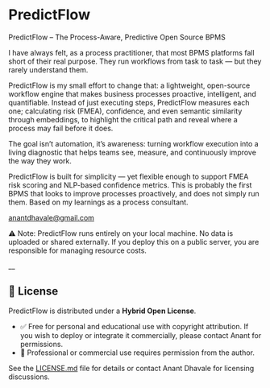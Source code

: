 # PredictFlow 

PredictFlow – The Process-Aware, Predictive Open Source BPMS

I have always felt, as a process practitioner, that most BPMS platforms fall short of their real purpose. They run workflows from task to task — but they rarely understand them.

PredictFlow is my small effort to change that: a lightweight, open-source workflow engine that makes business processes proactive, intelligent, and quantifiable.
Instead of just executing steps, PredictFlow measures each one; calculating risk (FMEA), confidence, and even semantic similarity through embeddings, to highlight the critical path and reveal where a process may fail before it does.

The goal isn’t automation, it’s awareness: turning workflow execution into a living diagnostic that helps teams see, measure, and continuously improve the way they work.

PredictFlow is built for simplicity — yet flexible enough to support FMEA risk scoring and NLP-based confidence metrics.
This is probably the first BPMS that looks to improve processes proactively, and does not simply run them. 
Based on my learnings as a process consultant.


anantdhavale@gmail.com


⚠️ Note:
PredictFlow runs entirely on your local machine.
No data is uploaded or shared externally.
If you deploy this on a public server, you are responsible for managing resource costs.

__



## 📄 License

PredictFlow is distributed under a **Hybrid Open License**.

- ✅ Free for personal and educational use with copyright attribution.  If you wish to deploy or integrate it commercially, please contact Anant for permissions.
- 🚫 Professional or commercial use requires permission from the author.  

See the [LICENSE.md](./LICENSE.md) file for details or contact Anant Dhavale for licensing discussions.
